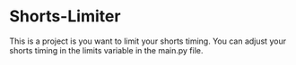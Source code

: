 # Shorts-Limiter

This is a project is you want to limit your shorts timing. You can adjust your shorts timing in the limits variable in the main.py file.